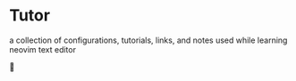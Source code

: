 # Tutor

a collection of configurations, tutorials, links, and notes used while learning neovim text editor

🐛

